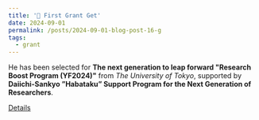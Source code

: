 ```yaml
---
title: '🎉 First Grant Get'
date: 2024-09-01
permalink: /posts/2024-09-01-blog-post-16-g
tags:
  - grant
---
```


He has been selected for **The next generation to leap forward "Research Boost Program (YF2024)"** from *The University of Tokyo*, 
supported by **Daiichi-Sankyo ”Habataku” Support Program for the Next Generation of Researchers**.

[Details](https://www.ura.adm.u-tokyo.ac.jp/services/view/adbc39bf-fbe2-44f4-9049-20a3c52d6796)
